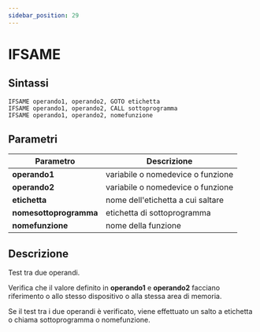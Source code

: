 ```yaml
---
sidebar_position: 29
---
```


# IFSAME

## Sintassi

  ```
IFSAME operando1, operando2, GOTO etichetta
IFSAME operando1, operando2, CALL sottoprogramma
IFSAME operando1, operando2, nomefunzione
  ```

## Parametri
|Parametro                    | Descrizione                                       |                
|-----------------------------|---------------------------------------------------|
| **operando1**               | variabile o nomedevice o funzione                 | 
| **operando2**               | variabile o nomedevice o funzione                 |  
| **etichetta**               | nome dell'etichetta a cui saltare                 | 
| **nomesottoprogramma**      | etichetta di sottoprogramma                       |
| **nomefunzione**            | nome della funzione                               |    

## Descrizione
Test tra due operandi.

Verifica che il valore definito in **operando1** e **operando2** facciano riferimento o allo stesso dispositivo o alla stessa area di memoria.

Se il test tra i due operandi è verificato, viene effettuato un salto a etichetta o chiama sottoprogramma o nomefunzione.
